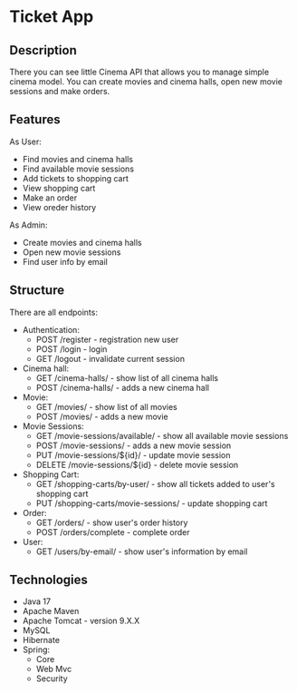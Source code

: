 # Ticket App
## Description

There you can see little Cinema API that allows you to manage simple cinema model. You can create movies and cinema halls, open new movie sessions and make orders.

## Features

As User:
- Find movies and cinema halls
- Find available movie sessions
- Add tickets to shopping cart
- View shopping cart
- Make an order
- View oreder history

As Admin:
- Create movies and cinema halls
- Open new movie sessions
- Find user info by email

## Structure

There are all endpoints:
- Authentication:
  - POST /register - registration new user
  - POST /login - login
  - GET /logout - invalidate current session
- Cinema hall:
  - GET /cinema-halls/ - show list of all cinema halls
  - POST /cinema-halls/ - adds a new cinema hall
- Movie:
  - GET /movies/ - show list of all movies
  - POST /movies/ - adds a new movie
- Movie Sessions:
  - GET /movie-sessions/available/ - show all available movie sessions
  - POST /movie-sessions/ - adds a new movie session
  - PUT /movie-sessions/${id}/ - update movie session
  - DELETE /movie-sessions/${id} - delete movie session
- Shopping Cart:
  - GET /shopping-carts/by-user/ - show all tickets added to user's shopping cart
  - PUT /shopping-carts/movie-sessions/ - update shopping cart
- Order:
  - GET /orders/ - show user's order history
  - POST /orders/complete - complete order
- User:
  - GET /users/by-email/ - show user's information by email

## Technologies

- Java 17
- Apache Maven
- Apache Tomcat - version 9.X.X
- MySQL
- Hibernate
- Spring:
  - Core
  - Web Mvc
  - Security
